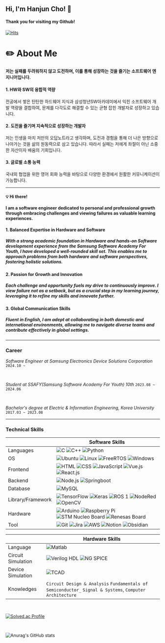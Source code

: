 <h2>Hi, I'm Hanjun Cho! 👋</h2> 

#### Thank you for visiting my Github!
[![Hits](https://hits.seeyoufarm.com/api/count/incr/badge.svg?url=https%3A%2F%2Fgithub.com%2Fjoranzan&count_bg=%2379C83D&title_bg=%23D41515&icon=github.svg&icon_color=%23FFFEFE&title=Today+Stats&edge_flat=false)](https://hits.seeyoufarm.com)

# ✏️ About Me

#### 저는 실패를 두려워하지 않고 **도전**하며, 이를 통해 **성장**하는 것을 즐기는 소프트웨어 엔지니어입니다.

#### 1. **HW와 SW의 융합적 역량**
전공에서 쌓은 탄탄한 하드웨어 지식과 삼성청년SW아카데미에서 익힌 소프트웨어 개발 역량을 결합하여, 문제를 다각도로 해결할 수 있는 균형 잡힌 개발자로 성장하고 있습니다.
#### 2. **도전을 즐기며 지속적으로 성장하는 개발자**
저는 인생을 마치 저만의 오답노트라고 생각하며, 도전과 경험을 통해 더 나은 방향으로 나아가는 것을 삶의 원동력으로 삼고 있습니다. 따라서 실패는 저에게 좌절이 아닌 소중한 자산이자 배움의 기회입니다.
#### 3. **글로벌 소통 능력**
국내외 협업을 위한 영어 회화 능력을 바탕으로 다양한 환경에서 원활한 커뮤니케이션이 가능합니다.


---


#### 💡 **Hi there!**
#### I am a software engineer dedicated to personal and professional **growth** through **embracing challenges** and viewing failures as valuable learning experiences.

#### **1. Balanced Expertise in Hardware and Software**
##### With a strong academic foundation in Hardware and hands-on Software development experience from the _Samsung Software Academy For Youth_, I have developed a well-rounded skill set. This enables me to approach problems from both hardware and software perspectives, fostering holistic solutions.

#### **2. Passion for Growth and Innovation**
##### Each challenge and opportunity fuels my drive to continuously improve. I view failure not as a setback, but as a crucial step in my learning journey, leveraging it to refine my skills and innovate further.

#### **3. Global Communication Skills**
##### Fluent in English, I am adept at collaborating in both domestic and international environments, allowing me to navigate diverse teams and contribute effectively in global settings.

---

<h3>Career</h3> 

_Software Engineer at Samsung Electronics Device Solutions Corporation_
`2024.10 ~ `

<br>

_Student at SSAFY(Samsung Software Academy For Youth) 10th_
`2023.08 ~ 2024.06`

<br>

_Bachelor's degree at Electric & Information Engineering, Korea University_
`2017.03 ~ 2023.08`



---
<h3>Technical Skills</h3>


|                  |                        Software Skills                                                                                   |
|------------------|--------------------------------------------------------------------------------------------------------------------------|
| Languages        | ![C](https://img.shields.io/badge/C-A8B9CC?style=for-the-badge&logo=c&logoColor=white) ![C++](https://img.shields.io/badge/C++-00599C?style=for-the-badge&logo=cplusplus&logoColor=white) ![Python](https://img.shields.io/badge/Python-3776AB?style=for-the-badge&logo=python&logoColor=white) |
| OS               | ![Ubuntu](https://img.shields.io/badge/Ubuntu-E95420?style=for-the-badge&logo=ubuntu&logoColor=white) ![Linux](https://img.shields.io/badge/Linux-FCC624?style=for-the-badge&logo=linux&logoColor=white) ![FreeRTOS](https://img.shields.io/badge/FreeRTOS-62BB47?style=for-the-badge&logo=None&logoColor=white) ![Windows](https://img.shields.io/badge/Windows-2CB9F1?style=for-the-badge&logo=None&logoColor=white) |
| Frontend         | ![HTML](https://img.shields.io/badge/Html-E34F26?style=for-the-badge&logo=html5&logoColor=white) ![CSS](https://img.shields.io/badge/Css-1572B6?style=for-the-badge&logo=css3&logoColor=white) ![JavaScript](https://img.shields.io/badge/Javascript-F7DF1E?style=for-the-badge&logo=JavaScript&logoColor=white) ![Vue.js](https://img.shields.io/badge/Vue.js-4FC08D?style=for-the-badge&logo=vuedotjs&logoColor=white) ![React.js](https://img.shields.io/badge/React.js-61DAFB?style=for-the-badge&logo=react&logoColor=white) |
| Backend          | ![Node.js](https://img.shields.io/badge/Node.js-339933?style=for-the-badge&logo=nodedotjs&logoColor=white) ![Springboot](https://img.shields.io/badge/Springboot-6DB33F?style=for-the-badge&logo=springboot&logoColor=white) |
| Database         | ![MySQL](https://img.shields.io/badge/MySQL-4479A1?style=for-the-badge&logo=mysql&logoColor=white) |
| Library/Framework| ![TensorFlow](https://img.shields.io/badge/TensorFlow-FF6F00?style=for-the-badge&logo=tensorflow&logoColor=white) ![Keras](https://img.shields.io/badge/Keras-D00000?style=for-the-badge&logo=keras&logoColor=white) ![ROS 1](https://img.shields.io/badge/ROS%201-22314E?style=for-the-badge&logo=None&logoColor=white) ![NodeRed](https://img.shields.io/badge/NodeRed-8F0000?style=for-the-badge&logo=nodered&logoColor=white) ![OpenCV](https://img.shields.io/badge/opencv-5C3EE8?style=for-the-badge&logo=opencv&logoColor=white) |
| Hardware         | ![Arduino](https://img.shields.io/badge/Arduino-00878F?style=for-the-badge&logo=arduino&logoColor=white) ![Raspberry Pi](https://img.shields.io/badge/Raspberry%20Pi-A22846?style=for-the-badge&logo=raspberrypi&logoColor=white) ![STM Nucleo Board](https://img.shields.io/badge/STM32F103RB-03234B?style=for-the-badge&logo=stmicroelectronics&logoColor=white) ![Renesas Board](https://img.shields.io/badge/Renesas%20RA6E1-0033A0?style=for-the-badge&logo=renesas&logoColor=white) |
| Tool             | ![Git](https://img.shields.io/badge/Git-F05032?style=for-the-badge&logo=git&logoColor=white) ![Jira](https://img.shields.io/badge/Jira-0052CC?style=for-the-badge&logo=jira&logoColor=white) ![AWS](https://img.shields.io/badge/Amazon%20AWS-232F3E?style=for-the-badge&logo=amazonaws&logoColor=white) ![Notion](https://img.shields.io/badge/Notion-000000?style=for-the-badge&logo=notion&logoColor=white) ![Obsidian](https://img.shields.io/badge/Obsidian-7C3AED?style=for-the-badge&logo=obsidian&logoColor=white) |



|                             |          Hardware Skills                                                                      |
|-----------------------------|-----------------------------------------------------------------------------------------------|
| Language                      | ![Matlab](https://img.shields.io/badge/Matlab-0076A8?style=for-the-badge&logo=mathworks&logoColor=white) |
| Circuit Simulation          | ![Verilog HDL](https://img.shields.io/badge/Verilog%20HDL-FF4500?style=for-the-badge&logo=verilog&logoColor=white) ![NG SPICE](https://img.shields.io/badge/NG%20SPICE-008B8B?style=for-the-badge&logo=None&logoColor=white) |
| Device Simulation           | ![TCAD](https://img.shields.io/badge/TCAD-005B96?style=for-the-badge&logo=None&logoColor=white) |
| Knowledges                  | `Circuit Design & Analysis` `Fundamentals of Semiconductor_` `Signal & Systems`,  `Computer Architecture` |



</span>

<br>

[![Solved.ac Profile](http://mazassumnida.wtf/api/v2/generate_badge?boj=chohj0816)](https://solved.ac/chohj0816/)

<br>

![Anurag's GitHub stats](https://github-readme-stats.vercel.app/api?username=joranzan&show_icons=true&theme=dark)

<!--
**joranzan/joranzan** is a ✨ _special_ ✨ repository because its `README.md` (this file) appears on your GitHub profile.



Here are some ideas to get you started:

- 🔭 I’m currently working on ...
- 🌱 I’m currently learning ...
- 👯 I’m looking to collaborate on ...
- 🤔 I’m looking for help with ...
- 💬 Ask me about ...
- 📫 How to reach me: ...
- 😄 Pronouns: ...
- ⚡ Fun fact: ...
-->
